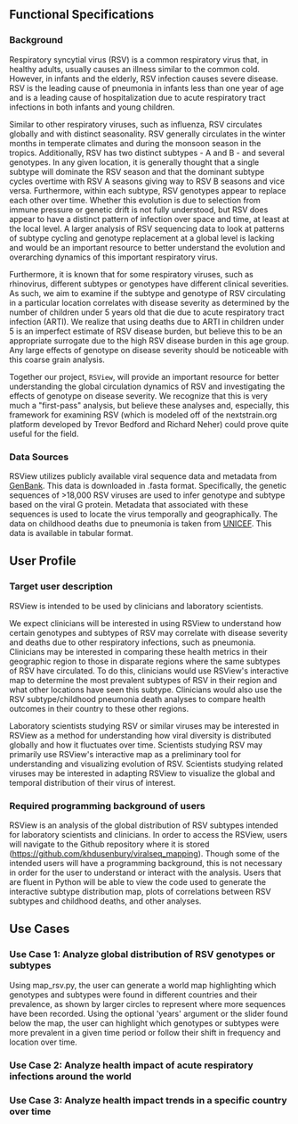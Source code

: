 ## Functional Specifications
 
### Background

Respiratory syncytial virus (RSV) is a common respiratory virus that, in healthy adults, usually causes an illness similar to the common cold. However, in infants and the elderly, RSV infection causes severe disease. RSV is the leading cause of pneumonia in infants less than one year of age and is a leading cause of hospitalization due to acute respiratory tract infections in both infants and young children. 

Similar to other respiratory viruses, such as influenza, RSV circulates globally and with distinct seasonality. RSV generally circulates in the winter months in temperate climates and during the monsoon season in the tropics. Additionally, RSV has two distinct subtypes - A and B - and several genotypes. In any given location, it is generally thought that a single subtype will dominate the RSV season and that the dominant subtype cycles overtime with RSV A seasons giving way to RSV B seasons and vice versa. Furthermore, within each subtype, RSV genotypes appear to replace each other over time. Whether this evolution is due to selection from immune pressure or genetic drift is not fully understood, but RSV does appear to have a distinct pattern of infection over space and time, at least at the local level. A larger analysis of RSV sequencing data to look at patterns of subtype cycling and genotype replacement at a global level is lacking and would be an important resource to better understand the evolution and overarching dynamics of this important respiratory virus. 

Furthermore, it is known that for some respiratory viruses, such as rhinovirus, different subtypes or genotypes have different clinical severities. As such, we aim to examine if the subtype and genotype of RSV circulating in a particular location correlates with disease severity as determined by the number of children under 5 years old that die due to acute respiratory tract infection (ARTI). We realize that using deaths due to ARTI in children under 5 is an imperfect estimate of RSV disease burden, but believe this to be an appropriate surrogate due to the high RSV disease burden in this age group. Any large effects of genotype on disease severity should be noticeable with this coarse grain analysis.

Together our project, `RSView`, will provide an important resource for better understanding the global circulation dynamics of RSV and investigating the effects of genotype on disease severity. We recognize that this is very much a "first-pass" analysis, but believe these analyses and, especially, this framework for examining RSV (which is modeled off of the nextstrain.org platform developed by Trevor Bedford and Richard Neher) could prove quite useful for the field.

### Data Sources

RSView utilizes publicly available viral sequence data and metadata from
[GenBank](https://www.ncbi.nlm.nih.gov/genbank/). This data is downloaded in .fasta format. Specifically, the genetic
sequences of >18,000 RSV viruses are used to infer genotype and subtype based on the viral G protein.
Metadata that associated with these sequences is used to locate the virus temporally and geographically. The data on
childhood deaths due to pneumonia is taken from [UNICEF](https://data.unicef.org/topic/child-health/pneumonia/). This
data is available in tabular format.

## User Profile 

### Target user description

RSView is intended to be used by clinicians and laboratory scientists.

We expect clinicians will be interested in using RSView to understand how certain genotypes and subtypes of RSV may
correlate with disease severity and deaths due to other respiratory infections, such as pneumonia. Clinicians may be
interested in comparing these health metrics in their geographic region to those in disparate regions where the same
subtypes of RSV have circulated. To do this, clinicians would use RSView's interactive map to determine the most
prevalent subtypes of RSV in their region and what other locations have seen this subtype. Clinicians would also use the
RSV subtype/childhood pneumonia death analyses to compare health outcomes in their country to these other regions.

Laboratory scientists studying RSV or similar viruses may be interested in RSView as a method for understanding how
viral diversity is distributed globally and how it fluctuates over time. Scientists studying RSV may primarily use
RSView's interactive map as a preliminary tool for understanding and visualizing evolution of RSV. Scientists studying
related viruses may be interested in adapting RSView to visualize the global and temporal distribution of their virus of
interest. 

### Required programming background of users

RSView is an analysis of the global distribution of RSV subtypes intended for laboratory scientists and clinicians. In
order to access the RSView, users will navigate to the Github repository where it is stored
(https://github.com/khdusenbury/viralseq_mapping). Though some of the intended users will have a programming background,
this is not necessary in order for the user to understand or interact with the analysis. Users that are fluent in Python
will be able to view the code used to generate the interactive subtype distribution map, plots of correlations between
RSV subtypes and childhood deaths, and other analyses. 

## Use Cases

### Use Case 1: Analyze global distribution of RSV genotypes or subtypes

Using map_rsv.py, the user can generate a world map highlighting which genotypes and subtypes were found in different countries and their prevalence, as shown by larger circles to represent where more sequences have been recorded. Using the optional 'years' argument or the slider found below the map, the user can highlight which genotypes or subtypes were more prevalent in a given time period or follow their shift in frequency and location over time.

### Use Case 2: Analyze health impact of acute respiratory infections around the world

### Use Case 3: Analyze health impact trends in a specific country over time


